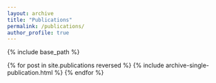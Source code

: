```yaml
---
layout: archive
title: "Publications"
permalink: /publications/
author_profile: true
---
```


<!-- 
{% if site.author.googlescholar %}
  <div class="wordwrap">You can also find my articles on <a href="{{site.author.googlescholar}}">my Google Scholar profile</a>.</div>
{% endif %}
-->

{% include base_path %}

<div id="date_last_modified" class="small text-center text-muted mb-4" data-path="_publications"></div>

{% for post in site.publications reversed %}
  {% include archive-single-publication.html %}
{% endfor %}
